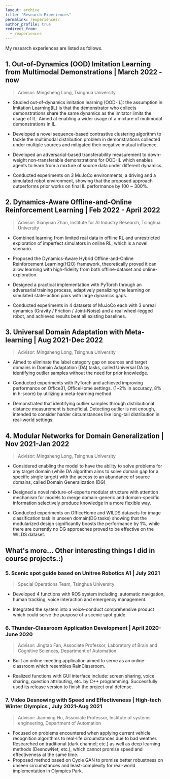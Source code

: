 ```yaml
---
layout: archive
title: "Research Experiences"
permalink: /experiences/
author_profile: true
redirect_from:
  - /experiences
---
```


<!-- {% include base_path %} -->


My research experiences are listed as follows.
## 1. Out-of-Dynamics (OOD) Imitation Learning from Multimodal Demonstrations | March 2022 - now
> Advisor: Mingsheng Long, Tsinghua University

* Studied out-of-dynamics imitation learning (OOD-IL): the assumption in Imitation Learning(IL) is that the demonstrator who collects demonstrations share the same dynamics as the imitator limits the usage of IL. Aimed at enabling a wider usage of a mixture of mutimodal demonstrations in IL.

* Developed a novel sequence-based contrastive clustering algorithm to tackle the multimodal distribution problem in demonstrations collected under multiple sources and mitigated their negative mutual influence.


* Developed an adversarial-based transferability measurement to down-weight non-transferable demonstrations for OOD-IL which enables agents to learn from a mixture of source data under different dynamics.

* Conducted experiments on 3 MuJoCo environments, a driving and a simulated robot environment, showing that the proposed approach outperforms prior works on final IL performance by 100 ~ 300%.

## 2. Dynamics-Aware Offline-and-Online        Reinforcement Learning  |   Feb 2022 - April 2022
> Advisor: Xianyuan Zhan, Institute for AI Industry Research, Tsinghua University


* Combined learning from limited real data in offline RL and unrestricted exploration of imperfect simulators in online RL, which is a novel scenario.
  
* Proposed the Dynamics-Aware Hybrid Offline-and-Online Reinforcement Learning(H2O) framework, theoretically proved it can allow learning with high-fidelity from both offline-dataset and online-exploration. 

* Designed a practical implementation with PyTorch through an adversarial training process, adaptively penalizing the learning on simulated state-action pairs with large dynamics gaps.

* Conducted experiments in 4 datasets of MuJoCo each with 3 unreal dynamics (Gravity / Friction / Joint-Noise) and a real wheel-legged robot, and achieved results beat all existing baselines.

## 3. Universal Domain Adaptation with Meta-learning | Aug 2021-Dec 2022
> Advisor: Mingsheng Long, Tsinghua University

* Aimed to eliminate the label category gap on sources and target domains in Domain Adaptation (DA) tasks, called Universal DA by identifying outlier samples without the need for prior knowledge.

* Conducted experiments with PyTorch and achieved improving performance on Office31, OfficeHome settings. (1~2% in accuracy, 8% in h-score) by utilizing a meta-learning method.

* Demonstrated that identifying outlier samples through distributional distance measurement is beneficial. Detecting outlier is not enough, intended to consider harder circumstances like long-tail distribution in real-world settings.

## 4. Modular Networks for Domain Generalization |    Nov 2021-Jan 2022
> Advisor: Mingsheng Long, Tsinghua University


* Considered enabling the model to have the ability to solve problems for any target domain (while DA algorithm aims to solve domain gap for a specific single target) with the access to an abundance of source domains, called Domain Generalization (DG)

* Designed a novel mixture-of-experts modular structure with attention mechanism for models to merge domain-generic and domain-specific information selectively produce knowledge in a more flexible way.

* Conducted experiments on OfficeHome and WILDS datasets for image classification task in unseen domain(DG tasks) showing that the modularized design significantly boosts the performance by 1%, while there are currently no DG approaches proved to be effective on the WILDS dataset.
## What's more... Other interesting things I did in course projects.:)

### 5. Scenic spot guide based on Unitree Robotics A1 |   July 2021
> Special Operations Team, Tsinghua University


* Developed 4 functions with ROS system including: automatic navigation, human tracking, voice interaction and emergency management. 
  
* Integrated the system into a voice-conduct comprehensive product which could serve the purpose of a scenic spot guide.

### 6. Thunder-Classroom Application Development |          April 2020-June 2020

> Advisor: Jingtao Fan, Associate Professor, Laboratory of Brain and Cognitive Sciences, Department of Automation

* Built an online-meeting application aimed to serve as an online-classroom which resembles RainClassroom.

* Realized functions with GUI interface include: screen sharing, voice sharing, question attributing, etc. by C++ programming. Successfully used its release version to finish the project oral defense.

### 7. Video Desnowing with Speed and Effectiveness | High-tech Winter Olympics , July 2021-Aug 2021
> Advisor: Jianming Hu, Associate Professor, Institute of systems engineering, Department of Automation

* Focused on problems encountered when applying current vehicle recognition algorithms to real-life circumstances due to bad weather. Researched on traditional (dark channel; etc.) as well as deep learning methods (DesnowNet; etc.), which cannot promise speed and effectiveness at the same time.
* Proposed method based on Cycle GAN to promise better robustness on unseen circumstances and least-complexity for real-world implementation in Olympics Park.
